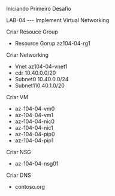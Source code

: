 Iniciando Primeiro Desafio

LAB-04 --- Implement Virtual Networking

Criar Resouce Group
- Resource Gorup az104-04-rg1

Criar Networking
- Vnet az104-04-vnet1 
- cdr 10.40.0.0/20
- Subnet0 10.40.0.0/24
- Subnet110.40.1.0/20

Criar VM
- az-104-04-vm0
- az-104-04-vm1
- az-104-04-nic0
- az-104-04-nic1
- az-104-04-pip0
- az-104-04-pip1

Criar NSG
- az-104-04-nsg01

Criar DNS
- contoso.org
